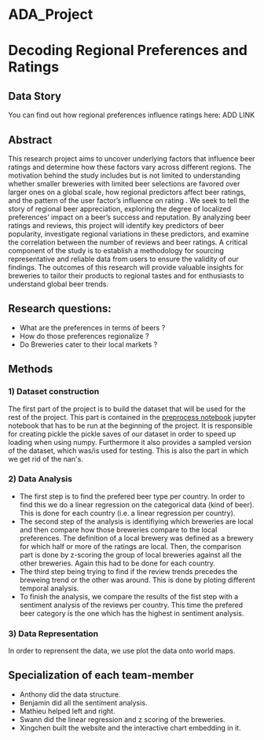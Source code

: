 # ADA_Project

# Decoding Regional Preferences and Ratings 

## Data Story
You can find out how regional preferences influence ratings here: ADD LINK

## Abstract
This research project aims to uncover underlying factors that influence beer ratings and determine how these factors vary across different regions. The motivation behind the study includes but is not limited to understanding whether smaller breweries with limited beer selections are favored over larger ones on a global scale, how regional predictors affect beer ratings, and the pattern of the user factor’s influence on rating . We seek to tell the story of regional beer appreciation, exploring the degree of localized preferences’  impact on a beer’s success and reputation. By analyzing beer ratings and reviews, this project will identify key predictors of beer popularity, investigate regional variations in these predictors, and examine the correlation between the number of reviews and beer ratings. A critical component of the study is to establish a methodology for sourcing representative and reliable data from users to ensure the validity of our findings. The outcomes of this research will provide valuable insights for breweries to tailor their products to regional tastes and for enthusiasts to understand global beer trends.

## Research questions:
- What are the preferences in terms of beers ?
- How do those preferences regionalize ?
- Do Breweries cater to their local markets ? 

## Methods
### 1) Dataset construction
The first part of the project is to build the dataset that will be used for the rest of the project. This part is contained in the [preprocess notebook](src/2.preprocess.ipynb) jupyter notebook that has to be run at the beginning of the project. It is responsible for creating pickle the pickle saves of our dataset in order to speed up loading when using numpy. Furthermore it also provides a sampled version of the dataset, which was/is used for testing. This is also the part in which we get rid of the nan's.
### 2) Data Analysis
* The first step is to find the prefered beer type per country. In order to find this we do a linear regression on the categorical data (kind of beer). This is done for each country (i.e. a linear regression per country).
* The second step of the analysis is identifiying which breweries are local and then compare how those breweries compare to the local preferences. The definition of a local brewery was defined as a brewery for which half or more of the ratings are local. Then, the comparison part is done by z-scoring the group of local breweries against all the other breweries. Again this had to be done for each country.
* The third step being trying to find if the review trends precedes the breweing trend or the other was around. This is done by ploting different temporal analysis.
* To finish the analysis, we compare the results of the fist step with a sentiment analysis of the reviews per country. This time the prefered beer category is the one which has the highest in sentiment analysis.
### 3) Data Representation
In order to reprensent the data, we use plot the data onto world maps.

## Specialization of each team-member
- Anthony did the data structure.
- Benjamin did all the sentiment analysis.
- Mathieu helped left and right.
- Swann did the linear regression and z scoring of the breweries.
- Xingchen built the website and the interactive chart embedding in it.


